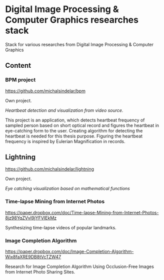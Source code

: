 # Digital Image Processing & Computer Graphics researches stack

Stack for various researches from Digital Image Processing &amp; Computer Graphics


## Content

### BPM project

https://github.com/michalsindelar/bpm

Own project.

_Heartbeat detection and visualization from video source._

This project is an application, which detects heartbeat frequency of sampled person based on short optical record and figures the heartbeat in eye-catching form to the user. Creating algorithm for detecting the heartbeat is needed for this thesis purpose. Figuring the heartbeat frequency is inspired by Eulerian Magnification in records.


## Lightning

https://github.com/michalsindelar/lightning

Own project. 

_Eye catching visualization based on mathematical functions_

### Time-lapse Mining from Internet Photos


https://paper.dropbox.com/doc/Time-lapse-Mining-from-Internet-Photos-8jz98YqZVvI9jYFVIEkMz

Synthesizing time-lapse videos of popular landmarks.

### Image Completion Algorithm

https://paper.dropbox.com/doc/Image-Completion-Algorithm-Wix8faXRE9DB8tVcTZW47

Research for Image Completion Algorithm Using Occlusion-Free Images from Internet Photo Sharing Sites.
